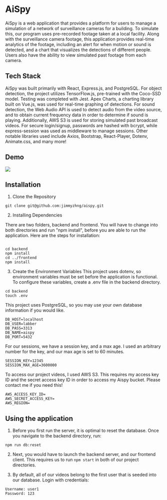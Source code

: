 # AiSpy

AiSpy is a web application that provides a platform for users to manage a simulation of a network of surveillance cameras for a building. To simulate this, our program uses pre-recorded footage taken at a local facility. Along with the surveillance camera footage, this application provides real-time analytics of the footage, including an alert for when motion or sound is detected, and a chart that visualizes the detections of different people. Users also have the ability to view simulated past footage from each camera.

## Tech Stack

AiSpy was built primarily with React, Express.js, and PostgreSQL. For object detection, the project utilizes TensorFlow.js, pre-trained with the Coco-SSD model. Testing was completed with Jest. Apex Charts, a charting library built on Vue.js, was used for real-time graphing of detections. For sound detection, the Web Audio API is used to detect audio from the video source, and to obtain current frequency data in order to determine if sound is playing. Additionally, AWS S3 is used for storing simulated past broadcast videos. For secure login/signup, passwords are hashed with bcrypt, while express-session was used as middleware to manage sessions. Other notable libraries used include Axios, Bootstrap, React-Player, Dotenv, Animate.css, and many more!

## Demo

![](https://github.com/jimmyzhng/aispy/blob/master/frontend/public/aispy-demo.gif)

## Installation

1. Clone the Repository

```
git clone git@github.com:jimmyzhng/aispy.git
```

2. Installing Dependencies

There are two folders, backend and frontend. You will have to change into both directories and run "npm install", before you are able to run the application. Here are the steps for installation:

```

cd backend
npm install
cd ../frontend
npm install

```

3. Create the Environment Variables
   This project uses dotenv, so environment variables must be set before the application is functional. To configure these variables, create a .env file in the backend directory.

```
cd backend
touch .env
```

This project uses PostgreSQL, so you may use your own database information if you would like.

```
DB_HOST=localhost
DB_USER=labber
DB_PASS=3313
DB_NAME=aispy
DB_PORT=5432
```

For our sessions, we have a session key, and a max age. I used an arbitrary number for the key, and our max age is set to 60 minutes.

```
SESSION_KEY=12345
SESSION_MAX_AGE=3600000
```

To access our project videos, I used AWS S3. This requires my access key ID and the secret access key ID in order to access my Aispy bucket. Please contact me if you need this!

```
AWS_ACCESS_KEY_ID=
AWS_SECRET_ACCESS_KEY=
AWS_REGION=
```

## Using the application

1. Before you first run the server, it is optimal to reset the database. Once you navigate to the backend directory, run:

```
npm run db:reset
```

2. Next, you would have to launch the backend server, and our frontend client. This requires us to run `npm start` in both of our project directories.

3. By default, all of our videos belong to the first user that is seeded into our database. Login with credentials:

```
Username: user1
Password: 123
```
